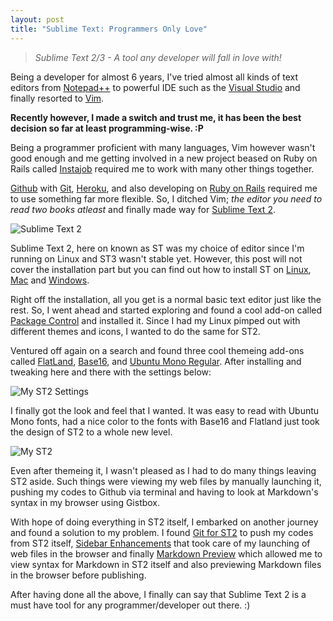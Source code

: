 ```yaml
---
layout: post
title: "Sublime Text: Programmers Only Love"
---
```


> *Sublime Text 2/3 - A tool any developer will fall in love with!*

Being a developer for almost 6 years, I've tried almost all kinds of text editors from [Notepad++][N++] to powerful IDE such as the [Visual Studio][VS] and finally resorted to [Vim][Vim].

**Recently however, I made a switch and trust me, it has been the best decision so far at least programming-wise. :P** 

Being a programmer proficient with many languages, Vim however wasn't good enough and me getting involved in a new project beased on Ruby on Rails called [Instajob][IJ] required me to work with many other things together.

[Github][GH] with [Git][Git], [Heroku][Heroku], and also developing on [Ruby on Rails][Rails] required me to use something far more flexible. So, I ditched Vim; *the editor you need to read two books atleast* and finally made way for [Sublime Text 2][ST2].

![Sublime Text 2](https://www.sublimetext.com/screenshots/alpha_goto_anything2_large.png)

Sublime Text 2, here on known as ST was my choice of editor since I'm running on Linux and ST3 wasn't stable yet. However, this post will not cover the installation part but you can find out how to install ST on [Linux][Linux], [Mac][Mac] and [Windows][Windows].

Right off the installation, all you get is a normal basic text editor just like the rest. So, I went ahead and started exploring and found a cool add-on called [Package Control][PC] and installed it. Since I had my Linux pimped out with different themes and icons, I wanted to do the same for ST2.

Ventured off again on a search and found three cool themeing add-ons called [FlatLand][FL], [Base16][B16], and [Ubuntu Mono Regular][UMR]. After installing and tweaking here and there with the settings below:

![My ST2 Settings](http://i.imgur.com/voLI5Fk.png)

I finally got the look and feel that I wanted. It was easy to read with Ubuntu Mono fonts, had a nice color to the fonts with Base16 and Flatland just took the design of ST2 to a whole new level.

![My ST2](http://i.imgur.com/tjGxUjT.png)

Even after themeing it, I wasn't pleased as I had to do many things leaving ST2 aside. Such things were viewing my web files by manually launching it, pushing my codes to Github via terminal and having to look at Markdown's syntax in my browser using Gistbox.

With hope of doing everything in ST2 itself, I embarked on another journey and found a solution to my problem. I found [Git for ST2][Git4ST2] to push my codes from ST2 itself, [Sidebar Enhancements][SE] that took care of my launching of web files in the browser and finally [Markdown Preview][MP] which allowed me to view syntax for Markdown in ST2 itself and also previewing Markdown files in the browser before publishing.

After having done all the above, I finally can say that Sublime Text 2 is a must have tool for any programmer/developer out there. :)

[N++]: http://notepad-plus-plus.org/ "Notepad++"
[VS]: https://www.microsoft.com/visualstudio/eng "Visual Studio"
[Vim]: http://www.vim.org/ "Vim"
[IJ]: http://instajob.io/ "Instajob"
[GH]: https://github.com/ "Github"
[Git]: http://git-scm.com/ "Git"
[Heroku]: https://heroku.com/ "Heroku"
[Rails]: http://rubyonrails.org/ "Rails"
[ST2]: https://www.sublimetext.com/2 "Sublime Text 2"
[Linux]: http://www.codeproject.com/Articles/582849/InstallingplusSublimeplusTextplus2plusonplusLinuxp "Installing ST on Linux"
[Mac]: http://installfest.railsbridge.org/installfest/install_sublime_text_2_for_mac "Installing ST on Mac"
[Windows]: https://www.youtube.com/watch?v=KRnrovUSNtg "Installing ST on Windows"
[PC]: https://sublime.wbond.net/ "Package Control"
[FL]: https://github.com/thinkpixellab/flatland
[B16]: https://github.com/chriskempson/base16-textmate
[UMR]: http://font.ubuntu.com/
[Git4ST2]: https://github.com/kemayo/sublime-git
[SE]: https://github.com/titoBouzout/SideBarEnhancements
[MP]: https://github.com/revolunet/sublimetext-markdown-preview
